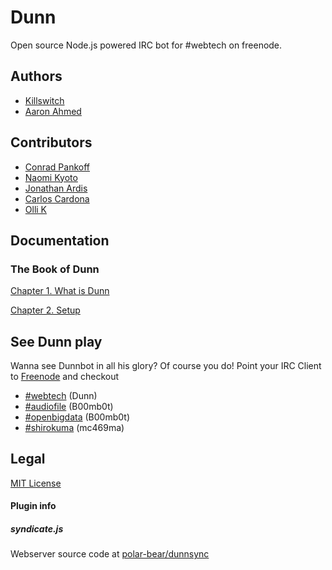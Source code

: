 Dunn
====

Open source Node.js powered IRC bot for #webtech on freenode.

Authors
-----
* [Killswitch](http://github.com/killswitch)
* [Aaron Ahmed](http://github.com/Polar-bear)

Contributors
-----
* [Conrad Pankoff](http://www.fknsrs.biz/)
* [Naomi Kyoto](http://github.com/naomik)
* [Jonathan Ardis](http://github.com/Emn1ty)
* [Carlos Cardona](http://github.com/cgcardona)
* [Olli K](http://github.com/gildean)

## Documentation
### The Book of Dunn
[Chapter 1. What is Dunn](./docs/book_of_dunn_ch1.md)

[Chapter 2. Setup](./docs/book_of_dunn_ch2.md)

## See Dunn play

Wanna see Dunnbot in all his glory? Of course you do! Point your IRC Client to [Freenode](http://freenode.net/) and checkout

* [#webtech](http://tinyurl.com/ahq26th) (Dunn)
* [#audiofile](http://tinyurl.com/aesu2nw) (B00mb0t)
* [#openbigdata](http://tinyurl.com/begs36t) (B00mb0t)
* [#shirokuma](http://tinyurl.com/b9z94f9) (mc469ma)

## Legal
[MIT License](http://opensource.org/licenses/MIT)

#### Plugin info

##### syndicate.js
Webserver source code at [polar-bear/dunnsync](https://github.com/polar-bear/dunnsync)
